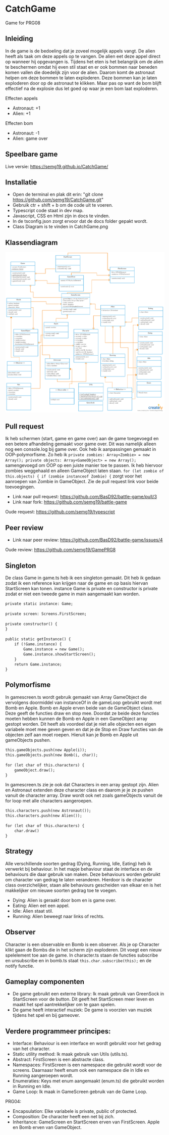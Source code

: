 # CatchGame
Game for PRG08

## Inleiding

In de game is de bedoeling dat je zoveel mogelijk appels vangt. De alien heeft als taak om deze appels op te vangen. De alien eet deze appel direct op wanneer hij opgevangen is. Tijdens het eten is het belangrijk om de alien te beschermen omdat hij even stil staat en er ook bommen naar beneden komen vallen die doedelijk zijn voor de alien. Daarom komt de astronaut helpen om deze bommen te laten exploderen. Deze bommen kan je laten exploderen door op de astronaut te klikken. Maar pas op want de bom blijft effectief na de explosie dus let goed op waar je een bom laat exploderen. 

Effecten appels
- Astronaut: +1
- Alien: +1

Effecten bom
- Astronaut: -1
- Alien: game over

## Speelbare game

Live versie: https://semg19.github.io/CatchGame/

## Installatie

- Open de terminal en plak dit erin: "git clone https://github.com/semg19/CatchGame.git"
- Gebruik ctr + shift + b om de code uit te voeren.
- Typescript code staat in dev map.
- Javascript, CSS en Html zijn in docs te vinden.
- In de tsconfig.json zorgt ervoor dat de docs folder gepakt wordt.
- Class Diagram is te vinden in CatchGame.png

## Klassendiagram

![alt text](https://github.com/semg19/CatchGame/blob/master/CatchGame.png)

## Pull request

Ik heb schermen (start, game en game over) aan de game toegevoegd en een betere afhandeling gemaakt voor game over. Dit was namelijk alleen nog een console.log bij game over.
Ook heb ik aanpassingen gemaakt in OOP-polymorfisme. Zo heb ik ``` private zombies: Array<Zombie> = new Array(); private objects: Array<GameObject> = new Array(); ``` samengevoegd om OOP op een juiste manier toe te passen. Ik heb hiervoor zombies weggehaald en alleen GameObject laten staan. ``` for (let zombie of this.objects) { if (zombie instanceof Zombie) { ``` zorgt voor het aanroepen van Zombie in GameObject.
Zie de pull request link voor beide toevoegingen.

- Link naar pull request: https://github.com/BasD92/battle-game/pull/3
- Link naar fork: https://github.com/semg19/battle-game

Oude request: https://github.com/semg19/typescript

## Peer review

- Link naar peer review: https://github.com/BasD92/battle-game/issues/4

Oude review: https://github.com/semg19/GamePRG8

## Singleton

De class Game in game.ts heb ik een singleton gemaakt. Dit heb ik gedaan zodat ik een reference kan krijgen naar de game en op basis hiervan StartScreen kan tonen. instance Game is private en constructor is private zodat er niet een tweede game in main aangemaakt kan worden.

```
private static instance: Game;

private screen: Screens.FirstScreen;

private constructor() {
}

public static getInstance() {
    if (!Game.instance) {
        Game.instance = new Game();
        Game.instance.showStartScreen();
    }
    return Game.instance;
}
```

## Polymorfisme

In gamescreen.ts wordt gebruik gemaakt van Array GameObject die vervolgens doormiddel van instanceOf in de gameLoop gebruikt wordt met Bomb en Apple. Bomb en Apple erven beide van de GameObject class. Deze geeft de functies draw en stop mee. Doordat ze beide deze functies moeten hebben kunnen de Bomb en Apple in een GameObject array gestopt worden. Dit heeft als voordeel dat je niet alle objecten een eigen variabele moet mee geven geven en dat je de Stop en Draw functies van de objecten zelf aan moet roepen. Hieruit kan je Bomb en Apple uit gameObjects pushen. 

```
this.gameObjects.push(new Apple(i));
this.gameObjects.push(new Bomb(i, char)); 

for (let char of this.characters) {                    
    gameObject.draw(); 
}
```

In gamescreen.ts zie je ook dat Characters in een array gestopt zijn. Alien en Astronaut extenden deze character class en daarom je je ze pushen vanuit de character array. Draw wordt ook net zoals gameObjects vanuit de for loop met alle characters aangeroepen.

```
this.characters.push(new Astronaut());
this.characters.push(new Alien());

for (let char of this.characters) {
    char.draw()
}
```

## Strategy

Alle verschillende soorten gedrag (Dying, Running, Idle, Eating) heb ik verwerkt bij behaviour. In het mapje behaviour staat de interface en de behaviours die daar gebruik van maken. Deze behaviours worden gebruikt om character van gedrag te laten veranderen. Hierdoor is de character class overzichelijker, staan alle behaviours gescheiden van elkaar en is het makkelijker om nieuwe soorten gedrag toe te voegen.

- Dying: Alien is geraakt door bom en is game over.
- Eating: Alien eet een appel.
- Idle: Alien staat stil.
- Running: Alien beweegt naar links of rechts.

## Observer

Character is een observable en Bomb is een observer. Als je op Character klikt gaan de Bombs die in het scherm zijn exploderen. Dit voegt een nieuw spelelement toe aan de game. In character.ts staan de functies subscribe en unsubscribe en in bomb.ts staat ```this.char.subscribe(this);``` en de notify functie.

## Gameplay componenten
- De game gebruikt een externe library: Ik maak gebruik van GreenSock in StartScreen voor de button. Dit geeft het StartScreen meer leven en maakt het spel aantrekkelijker om te gaan spelen.
- De game heeft interactief muziek: De game is voorzien van muziek tijdens het spel en bij gameover.

## Verdere programmeer principes:

- Interface: Behaviour is een interface en wordt gebruikt voor het gedrag van het character.
- Static utility method: Ik maak gebruik van Utils (utils.ts).
- Abstract: FirstScreen is een abstracte class.
- Namespaces: FirstScreen is een namespace die gebruikt wordt voor de screens. Daarnaasr heeft enum ook een namespace die in Idle en Running aangeroepen wordt.
- Enumeraties: Keys met enum aangemaakt (enum.ts) die gebruikt worden in Running en Idle.
- Game Loop: Ik maak in GameScreen gebruik van de Game Loop.

PRG04:
-   Encapsulation: Elke variabele is private, public of protected. 
-   Composition: De character heeft een net bij zich.
-   Inheritance: GameScreen en StartScreen erven van FirstScreen. Apple en Bomb erven van GameObject.